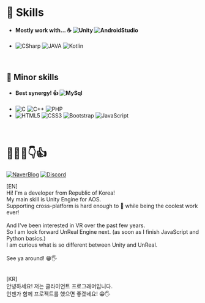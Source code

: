 # 💪 Skills 
- #### Mostly work with... ☕  ![Unity](https://img.shields.io/badge/Unity-000000?style=square&logo=Unity&logoColor=white) ![AndroidStudio](https://img.shields.io/badge/AndroidStudio-3DDC84?style=square&logo=AndroidStudio&logoColor=white)
- ![CSharp](https://img.shields.io/badge/C%23-239120?style=square&logo=CSharp&logoColor=white) ![JAVA](https://img.shields.io/badge/JAVA-007396?style=square&logo=JAVA&logoColor=white) ![Kotlin](https://img.shields.io/badge/Kotlin-7F52FF?style=square&logo=Kotlin&logoColor=white)

<p><br></p>

## 🐣 Minor skills
- #### Best synergy! 👍 ![MySql](https://img.shields.io/badge/MySql-4479A1?style=square&logo=MySql&logoColor=white)
- ![C](https://img.shields.io/badge/C-A8B9CC?style=square&logo=C&logoColor=white)  ![C++](https://img.shields.io/badge/C%2B%2B-00599C?style=square&logo=Cplusplus&logoColor=white)  ![PHP](https://img.shields.io/badge/PHP-777BB4?style=square&logo=PHP&logoColor=white) 
- ![HTML5](https://img.shields.io/badge/HTML5-E34F26?style=square&logo=HTML5&logoColor=white) ![CSS3](https://img.shields.io/badge/CSS3-1572B6?style=square&logo=CSS3&logoColor=white) ![Bootstrap](https://img.shields.io/badge/Bootstrap-7952B3?style=square&logo=Bootstrap&logoColor=white) ![JavaScript](https://img.shields.io/badge/JavaScript-F7DF1E?style=square&logo=JavaScript&logoColor=white) 

<p><br></p>

# 👋😀:smile::point_down::thumbsup:
[![NaverBlog](https://img.shields.io/badge/NaverBlog-03C75A?style=square&logo=Naver&logoColor=white)](https://blog.naver.com/dusdkel) [![Discord](https://img.shields.io/badge/DiscordServer-5865F2?style=square&logo=Discord&logoColor=white)](https://discord.com/invite/gw6RBwPxdb)

<p>
[EN]<br>
Hi! I'm a developer from Republic of Korea!<br>
My main skill is Unity Engine for AOS.<br>
Supporting cross-platform is hard enough to 👿 while being the coolest work ever!<br><br>
And I've been interested in VR over the past few years.<br>
So I am look forward UnReal Engine next. (as soon as I finish JavaScript and Python basics.)<br>
I am curious what is so different between Unity and UnReal.<br><br>
See ya around! 😁🖐️<br><br>
</p>

<p>
[KR]<br>
안녕하세요! 저는 클라이언트 프로그래머입니다.<br>
언젠가 함께 프로젝트를 했으면 좋겠네요! 😁🖐️<br><br>
</p>
